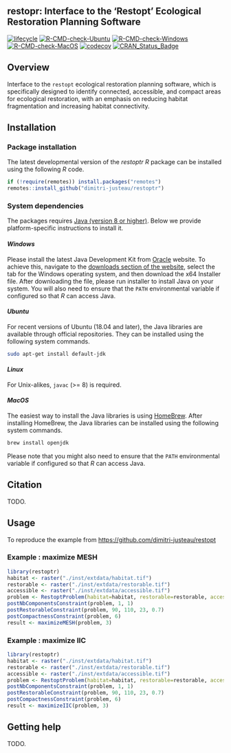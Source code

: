 
<!--- README.md is generated from README.Rmd. Please edit that file -->

## restopr: Interface to the ‘Restopt’ Ecological Restoration Planning Software

[![lifecycle](https://img.shields.io/badge/Lifecycle-experimental-orange.svg)](https://lifecycle.r-lib.org/articles/stages.html)
[![R-CMD-check-Ubuntu](https://github.com/dimitri-justeau/restoptr/actions/workflows/build_ubuntu.yml/badge.svg)](https://github.com/dimitri-justeau/restoptr/actions/workflows/build_ubuntu.yml)
[![R-CMD-check-Windows](https://img.shields.io/github/workflow/status/dimitri-justeau/restoptr/Windows/master.svg?label=Windows)](https://github.com/dimitri-justeau/restoptr/actions)
[![R-CMD-check-MacOS](https://img.shields.io/github/workflow/status/dimitri-justeau/restoptr/Mac%20OSX/master.svg?label=MacOS)](https://github.com/dimitri-justeau/restoptr/actions)
[![codecov](https://codecov.io/gh/dimitri-justeau/restoptr/branch/master/graph/badge.svg?token=zprsLj8Fhz)](https://codecov.io/gh/dimitri-justeau/restoptr)
[![CRAN\_Status\_Badge](http://www.r-pkg.org/badges/version/restoptr)](https://CRAN.R-project.org/package=restoptr)

## Overview

Interface to the `restopt` ecological restoration planning software,
which is specifically designed to identify connected, accessible, and
compact areas for ecological restoration, with an emphasis on reducing
habitat fragmentation and increasing habitat connectivity.

## Installation

### Package installation

The latest developmental version of the *restoptr R* package can be
installed using the following *R* code.

``` r
if (!require(remotes)) install.packages("remotes")
remotes::install_github("dimitri-justeau/restoptr")
```

### System dependencies

The packages requires [Java (version 8 or
higher)](https://www.java.com/). Below we provide platform-specific
instructions to install it.

#### *Windows*

Please install the latest Java Development Kit from
[Oracle](www.oracle.com) website. To achieve this, navigate to the
[downloads section of the
website](https://www.oracle.com/java/technologies/javase-downloads.html),
select the tab for the Windows operating system, and then download the
x64 Installer file. After downloading the file, please run installer to
install Java on your system. You will also need to ensure that the
`PATH` environmental variable if configured so that *R* can access Java.

#### *Ubuntu*

For recent versions of Ubuntu (18.04 and later), the Java libraries are
available through official repositories. They can be installed using the
following system commands.

``` bash
sudo apt-get install default-jdk
```

#### *Linux*

For Unix-alikes, `javac` (&gt;= 8) is required.

#### *MacOS*

The easiest way to install the Java libraries is using
[HomeBrew](https://brew.sh/). After installing HomeBrew, the Java
libraries can be installed using the following system commands.

``` bash
brew install openjdk
```

Please note that you might also need to ensure that the `PATH`
environmental variable if configured so that *R* can access Java.

## Citation

TODO.

## Usage

To reproduce the example from
<https://github.com/dimitri-justeau/restopt>

### Example : maximize MESH

``` r
library(restoptr)
habitat <- raster("./inst/extdata/habitat.tif")
restorable <- raster("./inst/extdata/restorable.tif")
accessible <- raster("./inst/extdata/accessible.tif")
problem <- RestoptProblem(habitat=habitat, restorable=restorable, accessible=accessible)
postNbComponentsConstraint(problem, 1, 1)
postRestorableConstraint(problem, 90, 110, 23, 0.7)
postCompactnessConstraint(problem, 6)
result <- maximizeMESH(problem, 3)
```

### Example : maximize IIC

``` r
library(restoptr)
habitat <- raster("./inst/extdata/habitat.tif")
restorable <- raster("./inst/extdata/restorable.tif")
accessible <- raster("./inst/extdata/accessible.tif")
problem <- RestoptProblem(habitat=habitat, restorable=restorable, accessible=accessible)
postNbComponentsConstraint(problem, 1, 1)
postRestorableConstraint(problem, 90, 110, 23, 0.7)
postCompactnessConstraint(problem, 6)
result <- maximizeIIC(problem, 3)
```

## Getting help

TODO.
